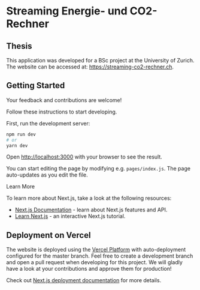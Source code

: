 # Streaming Energie- und CO2-Rechner


## Thesis

This application was developed for a BSc project at the University of Zurich. The website can be accessed at: https://streaming-co2-rechner.ch.

## Getting Started

Your feedback and contributions are welcome!

Follow these instructions to start developing.

First, run the development server:

```bash
npm run dev
# or
yarn dev
```

Open [http://localhost:3000](http://localhost:3000) with your browser to see the result.

You can start editing the page by modifying e.g. `pages/index.js`. The page auto-updates as you edit the file.

Learn More

To learn more about Next.js, take a look at the following resources:

- [Next.js Documentation](https://nextjs.org/docs) - learn about Next.js features and API.
- [Learn Next.js](https://nextjs.org/learn) - an interactive Next.js tutorial.

## Deployment on Vercel

The website is deployed using the [Vercel Platform](https://vercel.com/new?utm_medium=default-template&filter=next.js&utm_source=create-next-app&utm_campaign=create-next-app-readme) with auto-deployment configured for the master branch. Feel free to create a development branch and open a pull request when developing for this project. We will gladly have a look at your contributions and approve them for production!

Check out [Next.js deployment documentation](https://nextjs.org/docs/deployment) for more details.
